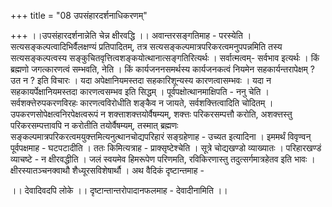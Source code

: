 +++
title = "08 उपसंहारदर्शनाधिकरणम्"

+++
।।उपसंहारदर्शनान्नेति चेन्न क्षीरवद्धि ।। अवान्तरसङ्गतिमाह - परस्येति । सत्यसङ्कल्पत्वादिभिर्वैलक्षण्यं प्रतिपादितम्, तत्र सत्यसङ्कल्पमात्रपरिकरत्वमनुपपन्नमिति तस्य सत्यसङ्कल्पत्वस्य सङ्कुचितवृत्तित्वशङ्कयोत्थानात्सङ्गतिरित्यर्थः । सर्वात्मत्वम्- सर्वभाव इत्यर्थः । किं ब्रह्मणो जगत्कारणत्वं सम्भवति, नेति । किं कार्यजननसमर्थस्य कार्यजनकत्वं नियमेन सहकार्यन्तरापेक्षम् ? उत न ? इति विचारः । यदा अपेक्षानियमस्तदा सहकारिशून्यस्य कारणत्वासम्भवः । यदा न सहकायर्पेक्षानियमस्तदा कारणत्वसम्भव इति सिद्धम् । पूर्वपक्षोत्थानमाक्षिपति - ननु चेति । सर्वशक्त्तेरुपकरणविरहः कारणत्वविरोधीति शङ्कैव न जायते, सर्वशक्त्तित्वादिति चोदितम् । उपकरणसोपेक्षत्वनिरपेक्षत्वरूपं न शक्त्ताशक्त्तयोर्वैषम्यम्, शक्त्तः परिकरसम्पत्तौ करोति, अशक्त्तस्तु परिकरसम्पत्तावपि न करोतीति तयोर्वैषम्यम्, तस्मात् ब्रह्मणः सङ्कल्पमात्रपरिकरत्वमयुक्त्तमित्यनुत्थानचोद्यपरिहारं सङ्ग्रहेणाह - उच्यत इत्यादिना । इममर्थं विवृण्वन् पूर्वपक्षमाह - घटपटादीति । ततः किमित्यत्राह - प्राक्सृष्टेश्चेति । सूत्रे चोद्यखण्डो व्याख्यातः । परिहारखण्डं व्याचष्टे - न क्षीरवद्धीति । जलं स्वयमेव हिमरूपेण परिणमति, रविकिरणास्तु तदुत्सर्गमात्रहेतव इति भावः । क्षीरस्यातञ्चनक्वाथौ शैध्यूरसविशेषार्थौ । अथ वैदिकं दृष्टान्तमाह -

।। देवादिवदपि लोके ।। दृष्टान्तान्तरोपादानफलमाह - देवादीनामिति ।।

